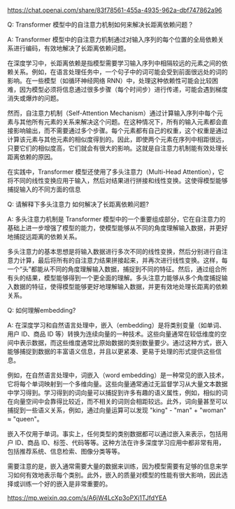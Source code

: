https://chat.openai.com/share/83f78561-455a-4935-962a-dbf747862a96

Q: Transformer 模型中的自注意力机制如何来解决长距离依赖问题？

A: Transformer 模型中的自注意力机制通过对输入序列的每个位置的全局依赖关系进行编码，有效地解决了长距离依赖问题。

  在深度学习中，长距离依赖是指模型需要学习输入序列中相隔较远的元素之间的依赖关系。例如，在语言处理任务中，一个句子中的词可能会受到前面很远处的词的影响。在一些模型（如循环神经网络 RNN）中，处理这种依赖性可能会比较困难，因为模型必须将信息通过很多步骤（每个时间步）进行传递，可能会遇到梯度消失或爆炸的问题。

  然而，自注意力机制（Self-Attention Mechanism）通过计算输入序列中每个元素与其他所有元素的关系来解决这个问题。在这种情况下，所有的输入元素都会直接影响输出，而不需要通过多个步骤。每个元素都有自己的权重，这个权重是通过计算该元素与其他元素的相似度得到的。因此，即使两个元素在序列中相距很远，只要它们的相似度高，它们就会有很大的影响。这就是自注意力机制能有效处理长距离依赖的原因。

  在实践中，Transformer 模型还使用了多头注意力（Multi-Head Attention），它将不同的线性变换应用于输入，然后对结果进行拼接和线性变换。这使得模型能够捕捉输入的不同方面的信息

Q: 请解释下多头注意力 如何解决了长距离依赖问题?

A: 多头注意力机制是 Transformer 模型中的一个重要组成部分，它在自注意力的基础上进一步增强了模型的能力，使模型能够从不同的角度理解输入数据，并更好地捕捉远距离的依赖关系。

  多头注意力的基本思想是将输入数据进行多次不同的线性变换，然后分别进行自注意力计算，最后将所有的自注意力结果拼接起来，并再次进行线性变换。这样，每一个“头”都能从不同的角度理解输入数据，捕捉到不同的特征。然后，通过组合所有头的结果，模型能够得到一个更全面的理解。多头注意力能够从多个角度捕捉输入数据的特征，使得模型能够更好地理解输入数据，并更有效地处理长距离的依赖关系。

Q: 如何理解embedding?

A: 在深度学习和自然语言处理中，嵌入（embedding）是将类别变量（如单词、用户 ID、商品 ID 等）转换为连续向量的一种技术。这些向量通常在较低维度的空间中表示数据，而这些维度通常比原始数据的类别数量要少。通过这种方式，嵌入能够捕捉到数据的丰富语义信息，并且以更紧凑、更易于处理的形式提供这些信息。

  例如，在自然语言处理中，词嵌入（word embedding）是一种常见的嵌入技术，它将每个单词映射到一个多维向量。这些向量通常通过无监督学习从大量文本数据中学习得到。学习得到的词向量可以捕捉到许多有趣的语义属性，例如，相似的词在向量空间中会靠得比较近，而不相关的词则会相距较远。此外，词向量甚至可以捕捉到一些语义关系，例如，通过向量运算可以发现 "king" - "man" + "woman" ≈ "queen"。

  嵌入不仅用于单词。事实上，任何类型的类别数据都可以通过嵌入来表示，包括用户 ID、商品 ID、标签、代码等等。这种方法在许多深度学习应用中都非常有用，包括推荐系统、信息检索、图像分类等等。

  需要注意的是，嵌入通常需要大量的数据来训练，因为模型需要有足够的信息来学习如何有效地表示每个类别。此外，嵌入的质量对模型的性能有很大影响，因此选择或训练一个好的嵌入是非常重要的。

https://mp.weixin.qq.com/s/A6jW4LcXp3oPXj1TJfdYEA
